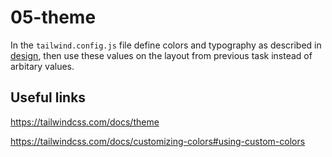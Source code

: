 # 05-theme

In the `tailwind.config.js` file define colors and typography as described in [design](https://www.figma.com/file/Z1VIqjmxV0wAdVLcVIhvQe/Tailwind-CSS-workshop?type=design&node-id=1-493&mode=design&t=qVE6HsYMMPJOjkgA-4), then use these values on the layout from previous task instead of arbitary values.

## Useful links

https://tailwindcss.com/docs/theme

https://tailwindcss.com/docs/customizing-colors#using-custom-colors
